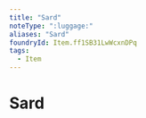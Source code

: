 ```yaml
---
title: "Sard"
noteType: ":luggage:"
aliases: "Sard"
foundryId: Item.ff1SB31LwWcxnDPq
tags:
  - Item
---
```


# Sard
